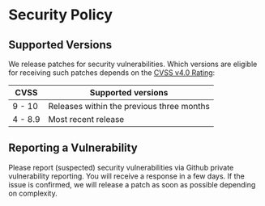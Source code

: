 # Security Policy

## Supported Versions

We release patches for security vulnerabilities. Which versions are eligible for receiving such patches depends on the [CVSS v4.0 Rating](https://www.first.org/cvss/calculator/4.0):

| CVSS    | Supported versions                        |
| ---     | ---                                       |
| 9 - 10  | Releases within the previous three months |
| 4 - 8.9 | Most recent release                       |

## Reporting a Vulnerability

Please report (suspected) security vulnerabilities via Github private vulnerability reporting.
You will receive a response in a few days. If the issue is confirmed, we will release a patch as soon as possible depending on complexity.
